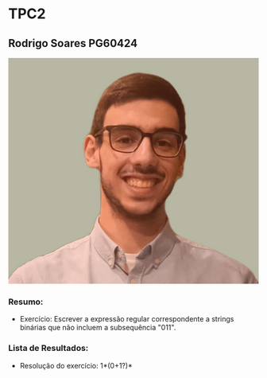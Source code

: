 # TPC2

## Rodrigo Soares PG60424

![alt text](foto.jpg)

### Resumo:

- Exercício: Escrever a expressão regular correspondente a strings binárias que não incluem a subsequência "011".

### Lista de Resultados:

- Resolução do exercício: 1*(0+1?)*